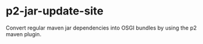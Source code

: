 p2-jar-update-site
==================

Convert regular maven jar dependencies into OSGI bundles by using the p2 maven plugin.
